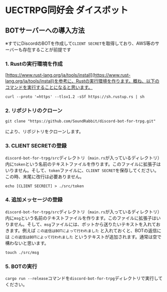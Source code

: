 # UECTRPG同好会 ダイスボット

## BOTサーバーへの導入方法

※すでにDiscordのBOTを作成して`CLIENT SECRET`を取得しており、AWS等のサーバーも存在することが前提です

### 1. Rustの実行環境を作成

[https://www.rust-lang.org/ja/tools/install](https://www.rust-lang.org/ja/tools/install)を参考に、Rustの実行環境を作ります。概ね、以下のコマンドを実行することになると思います。

```txt
curl --proto '=https' --tlsv1.2 -sSf https://sh.rustup.rs | sh
```

### 2. リポジトリのクローン

```txt
git clone "https://github.com/SoundRabbit/discord-bot-for-trpg.git"
```

により、リポジトリをクローンします。

### 3. CLIENT SECRETの登録

`discord-bot-for-trpg/src`ディレクトリ（`main.rs`が入っているディレクトリ）内に`token`という名前のテキストファイルを作ります。このファイルに拡張子はいりません。そして、`token`ファイルに、`CLIENT SECRET`を保存してください。この時、末尾に改行は必要ありません。

```txt
echo [CLIENT SECRECT] > ./src/token
```

### 4. 追加メッセージの登録

`discord-bot-for-trpg/src`ディレクトリ（`main.rs`が入っているディレクトリ）内に`msg`という名前のテキストファイルを作ります。このファイルに拡張子はいりません。そして、`msg`ファイルには、ボットから送りたいテキストを入れておきます。例えば `この返信はBOTによって行われました` と入れておくと、BOTの返信には `この返信はBOTによって行われました` というテキストが追加されます。通常は空で構わないと思います。

```txt
touch ./src/msg
```

### 5. BOTの実行

`cargo run --release`コマンドを`discord-bot-for-trpg`ディレクトリで実行してください。
